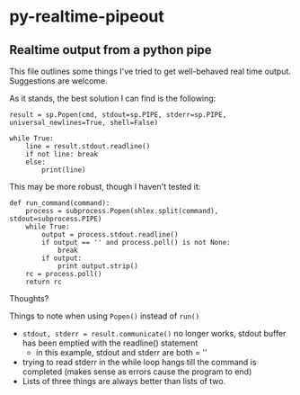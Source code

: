 # py-realtime-pipeout


## Realtime output from a python pipe

This file outlines some things I've tried to get well-behaved real time output.  Suggestions are welcome.

As it stands, the best solution I can find is the following:

```
result = sp.Popen(cmd, stdout=sp.PIPE, stderr=sp.PIPE, universal_newlines=True, shell=False)

while True:
    line = result.stdout.readline()
    if not line: break
    else:
        print(line)
```

This may be more robust, though I haven't tested it:

```
def run_command(command):
    process = subprocess.Popen(shlex.split(command), stdout=subprocess.PIPE)
    while True:
        output = process.stdout.readline()
        if output == '' and process.poll() is not None:
            break
        if output:
            print output.strip()
    rc = process.poll()
    return rc
```

Thoughts?

Things to note when using `Popen()` instead of `run()`

- `stdout, stderr = result.communicate()` no longer works, stdout buffer has been emptied with the readline() statement
  - in this example, stdout and stderr are both = ''
- trying to read stderr in the while loop hangs till the command is completed (makes sense as errors cause the program to end)
- Lists of three things are always better than lists of two.
